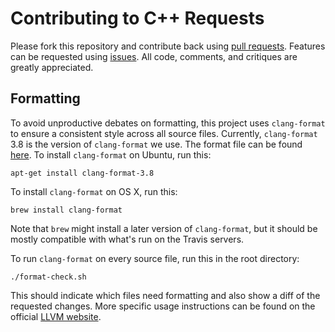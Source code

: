# Contributing to C++ Requests

Please fork this repository and contribute back using [pull requests](https://github.com/whoshuu/cpr/pulls). Features can be requested using [issues](https://github.com/whoshuu/cpr/issues). All code, comments, and critiques are greatly appreciated.

## Formatting

To avoid unproductive debates on formatting, this project uses `clang-format` to ensure a consistent style across all source files. Currently, `clang-format` 3.8 is the version of `clang-format` we use. The format file can be found [here](https://github.com/whoshuu/cpr/blob/master/.clang-format). To install `clang-format` on Ubuntu, run this:

```
apt-get install clang-format-3.8
```

To install `clang-format` on OS X, run this:

```
brew install clang-format
```

Note that `brew` might install a later version of `clang-format`, but it should be mostly compatible with what's run on the Travis servers.

To run `clang-format` on every source file, run this in the root directory:

```
./format-check.sh
```

This should indicate which files need formatting and also show a diff of the requested changes. More specific usage instructions can be found on the official [LLVM website](http://releases.llvm.org/3.8.0/tools/clang/docs/ClangFormat.html).

